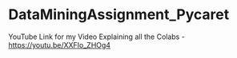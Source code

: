 # DataMiningAssignment_Pycaret

YouTube Link for my Video Explaining all the Colabs - https://youtu.be/XXFIo_ZHOg4
